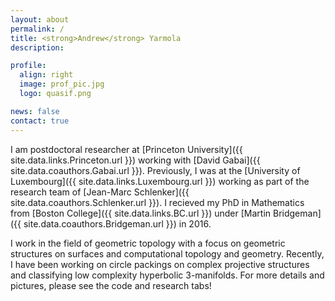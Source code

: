 ```yaml
---
layout: about
permalink: /
title: <strong>Andrew</strong> Yarmola
description:

profile:
  align: right
  image: prof_pic.jpg
  logo: quasif.png

news: false
contact: true
---
```


I am postdoctoral researcher at [Princeton University]({{ site.data.links.Princeton.url }}) working with [David Gabai]({{ site.data.coauthors.Gabai.url }}). Previously, I was at the [University of Luxembourg]({{ site.data.links.Luxembourg.url }}) working as part of the research team of [Jean-Marc Schlenker]({{ site.data.coauthors.Schlenker.url }}). I recieved my PhD in Mathematics from [Boston College]({{ site.data.links.BC.url }}) under [Martin Bridgeman]({{ site.data.coauthors.Bridgeman.url }}) in 2016. 

I work in the field of geometric topology with a focus on geometric structures on surfaces and computational topology and geometry. Recently, I have been working on circle packings on complex projective structures and classifying low complexity hyperbolic 3-manifolds. For more details and pictures, please see the code and research tabs!
